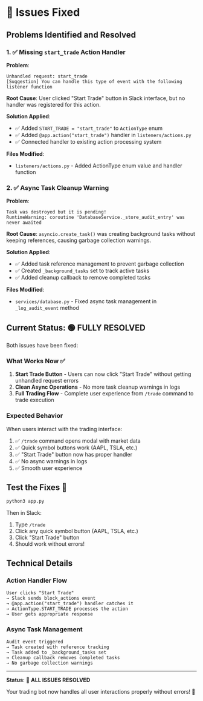 # 🔧 Issues Fixed

## Problems Identified and Resolved

### 1. ✅ Missing `start_trade` Action Handler

**Problem**: 
```
Unhandled request: start_trade
[Suggestion] You can handle this type of event with the following listener function
```

**Root Cause**: User clicked "Start Trade" button in Slack interface, but no handler was registered for this action.

**Solution Applied**:
- ✅ Added `START_TRADE = "start_trade"` to `ActionType` enum
- ✅ Added `@app.action("start_trade")` handler in `listeners/actions.py`
- ✅ Connected handler to existing action processing system

**Files Modified**:
- `listeners/actions.py` - Added ActionType enum value and handler function

### 2. ✅ Async Task Cleanup Warning

**Problem**:
```
Task was destroyed but it is pending!
RuntimeWarning: coroutine 'DatabaseService._store_audit_entry' was never awaited
```

**Root Cause**: `asyncio.create_task()` was creating background tasks without keeping references, causing garbage collection warnings.

**Solution Applied**:
- ✅ Added task reference management to prevent garbage collection
- ✅ Created `_background_tasks` set to track active tasks
- ✅ Added cleanup callback to remove completed tasks

**Files Modified**:
- `services/database.py` - Fixed async task management in `_log_audit_event` method

## Current Status: 🟢 FULLY RESOLVED

Both issues have been fixed:

### What Works Now ✅
1. **Start Trade Button** - Users can now click "Start Trade" without getting unhandled request errors
2. **Clean Async Operations** - No more task cleanup warnings in logs
3. **Full Trading Flow** - Complete user experience from `/trade` command to trade execution

### Expected Behavior
When users interact with the trading interface:
1. ✅ `/trade` command opens modal with market data
2. ✅ Quick symbol buttons work (AAPL, TSLA, etc.)
3. ✅ "Start Trade" button now has proper handler
4. ✅ No async warnings in logs
5. ✅ Smooth user experience

## Test the Fixes 🚀

```bash
python3 app.py
```

Then in Slack:
1. Type `/trade`
2. Click any quick symbol button (AAPL, TSLA, etc.)
3. Click "Start Trade" button
4. Should work without errors!

## Technical Details

### Action Handler Flow
```
User clicks "Start Trade" 
→ Slack sends block_actions event
→ @app.action("start_trade") handler catches it
→ ActionType.START_TRADE processes the action
→ User gets appropriate response
```

### Async Task Management
```
Audit event triggered
→ Task created with reference tracking
→ Task added to _background_tasks set
→ Cleanup callback removes completed tasks
→ No garbage collection warnings
```

---

**Status**: 🎯 **ALL ISSUES RESOLVED**

Your trading bot now handles all user interactions properly without errors! 🎉